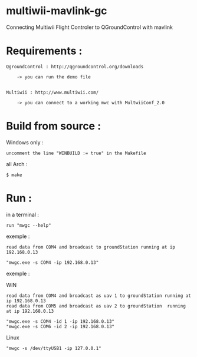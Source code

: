 multiwii-mavlink-gc
===================

Connecting Multiwii Flight Controler to QGroundControl  with mavlink


Requirements :
===================

	QgroundControl : http://qgroundcontrol.org/downloads

		-> you can run the demo file
	
	
	Multiwii : http://www.multiwii.com/
	
		-> you can connect to a working mwc with MultwiiConf_2.0 




Build from source :
===================

	
Windows only :
	
	uncomment the line "WINBUILD := true" in the Makefile 
	
all Arch :

	$ make



Run :
===================

in a terminal :
	
	run "mwgc --help" 
		
		
exemple :
	
	read data from COM4 and broadcast to groundStation running at ip 192.168.0.13
	
	"mwgc.exe -s COM4 -ip 192.168.0.13"


exemple :
	
WIN
	
	read data from COM4 and broadcast as uav 1 to groundStation running at ip 192.168.0.13
	read data from COM5 and broadcast as uav 2 to groundStation  running at ip 192.168.0.13
	
	"mwgc.exe -s COM4 -id 1 -ip 192.168.0.13"
	"mwgc.exe -s COM6 -id 2 -ip 192.168.0.13"
	
Linux
	
	"mwgc -s /dev/ttyUSB1 -ip 127.0.0.1"
